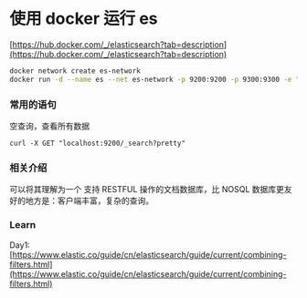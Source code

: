 # 使用 docker 运行 es

[https://hub.docker.com/_/elasticsearch?tab=description](https://hub.docker.com/_/elasticsearch?tab=description)

```sh
docker network create es-network
docker run -d --name es --net es-network -p 9200:9200 -p 9300:9300 -e "discovery.type=single-node" elasticsearch:7.3.1
```


### 常用的语句

空查询，查看所有数据
```
curl -X GET "localhost:9200/_search?pretty"
```

### 相关介绍

可以将其理解为一个 支持 RESTFUL 操作的文档数据库，比 NOSQL 数据库更友好的地方是：客户端丰富，复杂的查询。



### Learn

Day1: [https://www.elastic.co/guide/cn/elasticsearch/guide/current/combining-filters.html](https://www.elastic.co/guide/cn/elasticsearch/guide/current/combining-filters.html)

